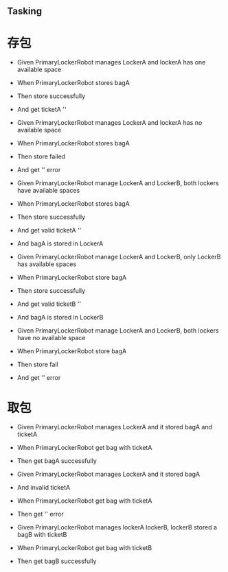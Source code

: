 ## Tasking
 # 存包

   * Given PrimaryLockerRobot manages LockerA and lockerA has one available space
   * When PrimaryLockerRobot stores bagA
   * Then store successfully
   * And get ticketA '<ticketNumber>'
   
   * Given PrimaryLockerRobot manages LockerA and lockerA has no available space
   * When PrimaryLockerRobot stores bagA
   * Then store failed
   * And get '<No available space>' error 
 
   * Given PrimaryLockerRobot manage LockerA and LockerB, both lockers have available spaces
   * When PrimaryLockerRobot stores bagA
   * Then store successfully
   * And get valid ticketA '<ticketNumber>'
   * And bagA is stored in LockerA
   
   * Given PrimaryLockerRobot manage LockerA and LockerB, only LockerB has available spaces
   * When PrimaryLockerRobot store bagA
   * Then store successfully
   * And get valid ticketB '<ticketNumber>'
   * And bagA is stored in LockerB
   
   * Given PrimaryLockerRobot manage LockerA and LockerB, both lockers have no available space
   * When PrimaryLockerRobot store bagA
   * Then store fail
   * And get '<No available space>' error 
   
 # 取包 
   * Given PrimaryLockerRobot manages LockerA and it stored bagA and ticketA
   * When PrimaryLockerRobot get bag with ticketA
   * Then get bagA successfully

   * Given PrimaryLockerRobot manages LockerA and it stored bagA 
   * And invalid ticketA
   * When PrimaryLockerRobot get bag with ticketA
   * Then get '<Invalid ticket>' error 

   * Given PrimaryLockerRobot manages lockerA lockerB, lockerB stored a bagB with ticketB
   * When PrimaryLockerRobot get bag with ticketB
   * Then get bagB successfully